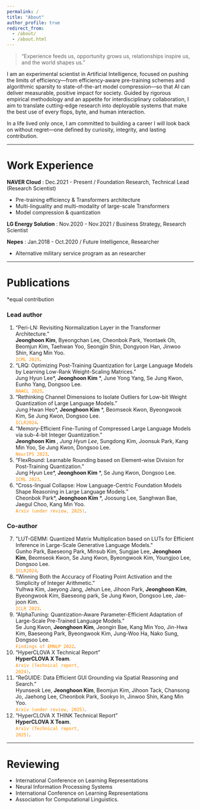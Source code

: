 ```yaml
---
permalink: /
title: "About"
author_profile: true
redirect_from: 
  - /about/
  - /about.html
---
```


> “Experience feeds us, opportunity grows us, relationships inspire us, and the world shapes us.”

I am an experimental scientist in Artificial Intelligence, focused on pushing the limits of efficiency—from efficiency-aware pre-training schemes and algorithmic sparsity to state-of-the-art model compression—so that AI can deliver measurable, positive impact for society. Guided by rigorous empirical methodology and an appetite for interdisciplinary collaboration, I aim to translate cutting-edge research into deployable systems that make the best use of every flops, byte, and human interaction.

In a life lived only once, I am committed to building a career I will look back on without regret—one defined by curiosity, integrity, and lasting contribution.

-------

Work Experience
======
**NAVER Cloud** : Dec.2021 - Present / Foundation Research, Technical Lead (Research Scientist)
   * Pre-training efficiency & Transformers architecture
   * Multi-linguality and multi-modality of large-scale Transformers
   * Model compression & quantization 
     
**LG Energy Solution** : Nov.2020 - Nov.2021 / Business Strategy, Research Scientist
  
**Nepes** : Jan.2018 - Oct.2020 / Future Intelligence, Researcher
   * Alternative military service program as an researcher  

-------

Publications 
======
*equal contribution

### Lead author
1. “Peri-LN: Revisiting Normalization Layer in the Transformer Architecture.”  
**Jeonghoon Kim**, Byeongchan Lee, Cheonbok Park, Yeontaek Oh, Beomjun Kim, Taehwan Yoo, Seongjin Shin, Dongyoon Han, Jinwoo Shin, Kang Min Yoo.  
<code style="color : darkorange">ICML 2025</code>.
2. “LRQ: Optimizing Post-Training Quantization for Large Language Models by Learning Low-Rank Weight-Scaling Matrices.”  
Jung Hyun Lee*, **Jeonghoon Kim** *, June Yong Yang, Se Jung Kwon, Eunho Yang, Dongsoo Lee.  
  <code style="color : darkorange">NAACL 2025</code>.  
3. “Rethinking Channel Dimensions to Isolate Outliers for Low-bit Weight Quantization of Large Language Models.”  
Jung Hwan Heo*, **Jeonghoon Kim** *, Beomseok Kwon, Byeongwook Kim, Se Jung Kwon, Dongsoo Lee.    
<code style="color : darkorange">ICLR2024</code>.  
4. “Memory-Efficient Fine-Tuning of Compressed Large Language Models via sub-4-bit Integer Quantization.”  
**Jeonghoon Kim** *, Jung Hyun Lee*, Sungdong Kim, Joonsuk Park, Kang Min Yoo, Se Jung Kwon, Dongsoo Lee.   
  <code style="color : darkorange">NeurIPS 2023</code>.  
5. “FlexRound: Learnable Rounding based on Element-wise Division for Post-Training Quantization.”  
Jung Hyun Lee*, **Jeonghoon Kim** *, Se Jung Kwon, Dongsoo Lee.    
<code style="color : darkorange">ICML 2023</code>.  
6. “Cross-lingual Collapse: How Language-Centric Foundation Models Shape Reasoning in Large Language Models.”  
Cheonbok Park*, **Jeonghoon Kim** *, Joosung Lee, Sanghwan Bae, Jaegul Choo, Kang Min Yoo.  
<code style="color : darkorange">Arxiv (under review, 2025)</code>.


### Co-author
7. "LUT-GEMM: Quantized Matrix Multiplication based on LUTs for Efficient Inference in Large-Scale Generative Language Models."  
Gunho Park, Baeseong Park, Minsub Kim, Sungjae Lee, **Jeonghoon Kim**, Beomseok Kwon, Se Jung Kwon, Byeongwook Kim, Youngjoo Lee, Dongsoo Lee.    
 <code style="color : darkorange">ICLR2024</code>.  
8. “Winning Both the Accuracy of Floating Point Activation and the Simplicity of Integer Arithmetic.”  
Yulhwa Kim, Jaeyong Jang, Jehun Lee, Jihoon Park, **Jeonghoon Kim**, Byeongwook Kim, Baeseong park, Se Jung Kwon, Dongsoo Lee, Jae-joon Kim.   
 <code style="color : darkorange">ICLR 2023</code>.
9. “AlphaTuning: Quantization-Aware Parameter-Efficient Adaptation of Large-Scale Pre-Trained Language Models.”  
Se Jung Kwon, **Jeonghoon Kim**, Jeongin Bae, Kang Min Yoo, Jin-Hwa Kim, Baeseong Park, Byeongwook Kim, Jung-Woo Ha, Nako Sung, Dongsoo Lee.   
 <code style="color : darkorange">Findings of EMNLP 2022</code>.
10. “HyperCLOVA X Technical Report”  
**HyperCLOVA X Team**.    
<code style="color : darkorange">Arxiv (Technical report, 2024)</code>.  
11. “ReGUIDE: Data Efficient GUI Grounding via Spatial Reasoning and Search.”   
Hyunseok Lee, **Jeonghoon Kim**, Beomjun Kim, Jihoon Tack, Chansong Jo, Jaehong Lee, Cheonbok Park, Sookyo In, Jinwoo Shin, Kang Min Yoo.  
 <code style="color : darkorange">Arxiv (under review, 2025)</code>.
12. “HyperCLOVA X THINK Technical Report”   
**HyperCLOVA X Team**.   
<code style="color : darkorange">Arxiv (Technical report, 2025)</code>.

-------

Reviewing
======
* International Conference on Learning Representations
* Neural Information Processing Systems
* International Conference on Learning Representations
* Association for Computational Linguistics. 
